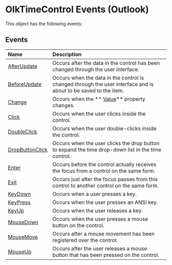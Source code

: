 
# OlkTimeControl Events (Outlook)
This object has the following events:

## Events



|**Name**|**Description**|
|:-----|:-----|
| [AfterUpdate](5454d296-9508-a4c4-37b7-9c119e29d20e.md)|Occurs after the data in the control has been changed through the user interface.|
| [BeforeUpdate](bd5f712d-854e-3eec-df3d-91c45f731134.md)|Occurs when the data in the control is changed through the user interface and is about to be saved to the item. |
| [Change](8d175180-cd2e-e69d-5b41-791909754895.md)|Occurs when the  ** [Value](e0cbbfd7-1cbd-2e28-f89e-b9081672a86d.md)** property changes.|
| [Click](756b3a57-54c2-932d-e001-3e22baa9e8dd.md)|Occurs when the user clicks inside the control.|
| [DoubleClick](db7b9427-b6ee-92d9-4d4d-a7b2b54f4ece.md)|Occurs when the user double-clicks inside the control.|
| [DropButtonClick](2c48055b-97ee-518c-f8c4-5e473c5436ca.md)|Occurs when the user clicks the drop button to expand the time drop-down list in the time control.|
| [Enter](281db870-29af-01b0-ee77-7041ad759645.md)|Occurs before the control actually receives the focus from a control on the same form.|
| [Exit](037013a6-170c-9859-1f0c-705064727c49.md)|Occurs just after the focus passes from this control to another control on the same form.|
| [KeyDown](1214ffd2-033e-13bb-309e-254d98f903c0.md)|Occurs when a user presses a key.|
| [KeyPress](58294e95-6774-e32f-22dd-4dea1e28afc6.md)|Occurs when the user presses an ANSI key.|
| [KeyUp](b2ff348b-6c94-09b3-e8ee-8eb25ac15ba0.md)|Occurs when the user releases a key.|
| [MouseDown](64508238-09aa-bdd4-29bb-0f19d757b400.md)|Occurs when the user presses a mouse button on the control.|
| [MouseMove](55d3287c-b45a-f71a-c38c-12426c2937d0.md)|Occurs after a mouse movement has been registered over the control.|
| [MouseUp](fa4c6576-30af-5b91-aa60-b554c324997d.md)|Occurs after the user releases a mouse button that has been pressed on the control.|
